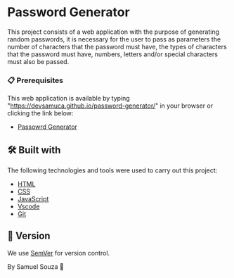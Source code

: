 # Password Generator

This project consists of a web application with the purpose of generating random passwords, it is necessary for the user to pass as parameters the number of characters that the password must have, the types of characters that the password must have, numbers, letters and/or special characters must also be passed.

### 📋 Prerequisites

This web application is available by typing "https://devsamuca.github.io/password-generator/" in your browser or clicking the link below:

* [Passowrd Generator](https://bit.ly/gerador-de-senha)

## 🛠️ Built with

The following technologies and tools were used to carry out this project:

* [HTML](https://www.w3schools.com/html/default.asp) 
* [CSS](https://www.w3schools.com/css/default.asp)
* [JavaScript](https://www.w3schools.com/js/default.asp)
* [Vscode](https://code.visualstudio.com/)
* [Git](https://git-scm.com/)


## 📌 Version

We use [SemVer](http://semver.org/) for version control.

By Samuel Souza 🌹

